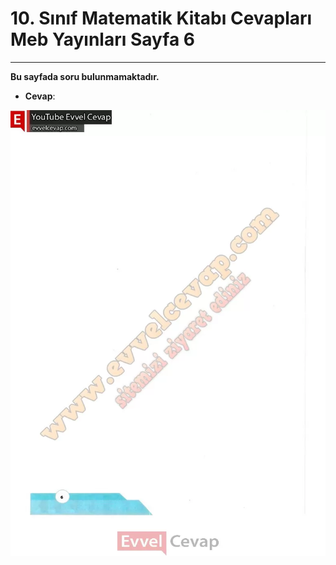 # 10. Sınıf Matematik Kitabı Cevapları Meb Yayınları Sayfa 6

---

**Bu sayfada soru bulunmamaktadır.**

-   **Cevap**:

![Image 1](./image_1.webp)